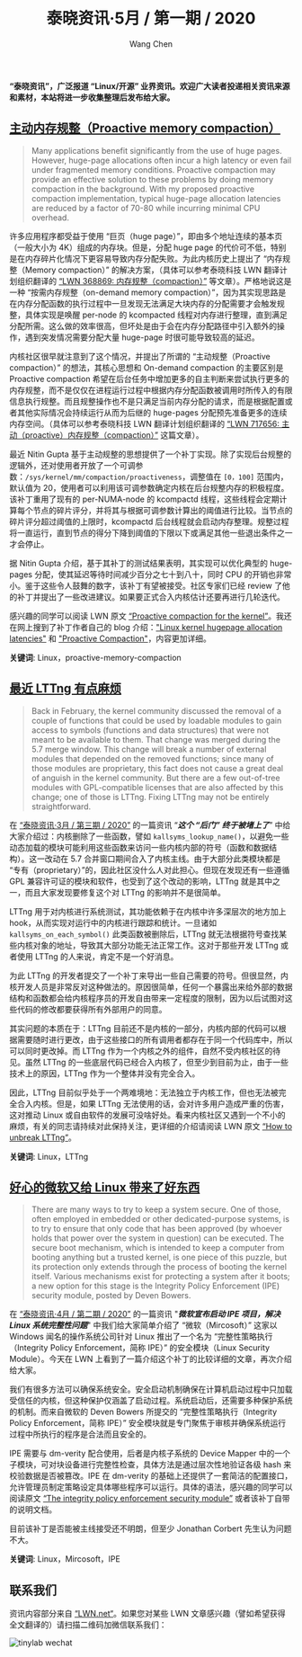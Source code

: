 ﻿---
title: 泰晓资讯·5月 / 第一期 / 2020
author: 'Wang Chen'
group: news
draft: false
top: false
album: 泰晓资讯
layout: weekly
license: "cc-by-nc-nd-4.0"
permalink: /tinylab-weekly-05-1st-2020/
tags:
  - Linux
  - proactive-memory-compaction
  - LTTng
  - Mircosoft
  - IPE
categories:
  - 泰晓资讯
  - 技术动态
  - 行业动向
---

**“泰晓资讯”，广泛报道 “Linux/开源” 业界资讯。欢迎广大读者投递相关资讯来源和素材，本站将进一步收集整理后发布给大家。**

## [**主动内存规整（Proactive memory compaction）**](https://lwn.net/Articles/817905/)

> Many applications benefit significantly from the use of huge pages. However, huge-page allocations often incur a high latency or even fail under fragmented memory conditions. Proactive compaction may provide an effective solution to these problems by doing memory compaction in the background. With my proposed proactive compaction implementation, typical huge-page allocation latencies are reduced by a factor of 70-80 while incurring minimal CPU overhead.

许多应用程序都受益于使用 “巨页（huge page）”，即由多个地址连续的基本页（一般大小为 4K）组成的内存块。但是，分配 huge page 的代价可不低，特别是在内存碎片化情况下更容易导致内存分配失败。为此内核历史上提出了 “内存规整（Memory compaction）” 的解决方案，（具体可以参考泰晓科技 LWN 翻译计划组织翻译的 [“LWN 368869: 内存规整（compaction）”](https://tinylab.org/lwn-368869/) 等文章）。严格地说这是一种 “按需内存规整（on-demand memory compaction）”，因为其实现思路是在内存分配函数的执行过程中一旦发现无法满足大块内存的分配需要才会触发规整，具体实现是唤醒 per-node 的 kcompacted 线程对内存进行整理，直到满足分配所需。这么做的效率很高，但坏处是由于会在内存分配路径中引入额外的操作，遇到突发情况需要分配大量 huge-page 时很可能导致较高的延迟。

内核社区很早就注意到了这个情况，并提出了所谓的 “主动规整（Proactive compaction）” 的想法，其核心思想和 On-demand compaction 的主要区别是 Proactive compaction 希望在后台任务中增加更多的自主判断来尝试执行更多的内存规整，而不是仅仅在进程运行过程中根据内存分配函数被调用时所传入的有限信息执行规整。而且规整操作也不是只满足当前内存分配的请求，而是根据配置或者其他实际情况会持续运行从而为后继的 huge-pages 分配预先准备更多的连续内存空间。（具体可以参考泰晓科技 LWN 翻译计划组织翻译的 [“LWN 717656: 主动（proactive）内存规整（compaction）”](https://tinylab.org/lwn-717656/) 这篇文章）。

最近 Nitin Gupta 基于主动规整的思想提供了一个补丁实现。除了实现后台规整的逻辑外，还对使用者开放了一个可调参数：`/sys/kernel/mm/compaction/proactiveness`，调整值在 `[0，100]` 范围内，默认值为 20，使用者可以利用该可调参数确定内核在后台规整内存的积极程度。该补丁重用了现有的 per-NUMA-node 的 kcompactd 线程，这些线程会定期计算每个节点的碎片评分，并将其与根据可调参数计算出的阈值进行比较。当节点的碎片评分超过阈值的上限时，kcompactd 后台线程就会启动内存整理。规整过程将一直运行，直到节点的得分下降到阈值的下限以下或满足其他一些退出条件之一才会停止。

据 Nitin Gupta 介绍，基于其补丁的测试结果表明，其实现可以优化典型的 huge-pages 分配，使其延迟等待时间减少百分之七十到八十，同时 CPU 的开销也非常小。鉴于这些令人鼓舞的数字，该补丁有望被接受。社区专家们已经 review 了他的补丁并提出了一些改进建议。如果要正式合入内核估计还要再进行几轮迭代。

感兴趣的同学可以阅读 LWN 原文 [“Proactive compaction for the kernel”](https://lwn.net/Articles/817905/)。我还在网上搜到了补丁作者自己的 blog 介绍：["Linux kernel hugepage allocation latencies"](https://nitingupta.dev/post/linux-kernel-hugepage-allocation-latencies/) 和 ["Proactive Compaction"](https://nitingupta.dev/post/proactive-compaction/)，内容更加详细。

**关键词**: Linux，proactive-memory-compaction

## [**最近 LTTng 有点麻烦**](https://lwn.net/Articles/817988/)

> Back in February, the kernel community discussed the removal of a couple of functions that could be used by loadable modules to gain access to symbols (functions and data structures) that were not meant to be available to them. That change was merged during the 5.7 merge window. This change will break a number of external modules that depended on the removed functions; since many of those modules are proprietary, this fact does not cause a great deal of anguish in the kernel community. But there are a few out-of-tree modules with GPL-compatible licenses that are also affected by this change; one of those is LTTng. Fixing LTTng may not be entirely straightforward.

在 [“泰晓资讯·3月 / 第三期 / 2020”](https://tinylab.org/tinylab-weekly-03-3rd-2020/) 的一篇资讯 “***这个 “后门” 终于被堵上了***” 中给大家介绍过：内核删除了一些函数，譬如 `kallsyms_lookup_name()`，以避免一些动态加载的模块可能利用这些函数来访问一些内核内部的符号（函数和数据结构）。这一改动在 5.7 合并窗口期间合入了内核主线。由于大部分此类模块都是 “专有（proprietary）”的，因此社区没什么人对此担心。但现在发现还有一些遵循 GPL 兼容许可证的模块和软件，也受到了这个改动的影响，LTTng 就是其中之一，而且大家发现要修复这个对 LTTng 的影响并不是很简单。

LTTng 用于对内核进行系统测试，其功能依赖于在内核中许多深层次的地方加上 hook，从而实现对运行中的内核进行跟踪和统计。一旦诸如 `kallsyms_on_each_symbol()` 此类函数被删除后，LTTng 就无法根据符号查找某些内核对象的地址，导致其大部分功能无法正常工作。这对于那些开发 LTTng 或者使用 LTTng 的人来说，肯定不是一个好消息。

为此 LTTng 的开发者提交了一个补丁来导出一些自己需要的符号。但很显然，内核开发人员是非常反对这种做法的。原因很简单，任何一个暴露出来给外部的数据结构和函数都会给内核程序员的开发自由带来一定程度的限制，因为以后试图对这些代码的修改都要获得所有外部用户的同意。

其实问题的本质在于：LTTng 目前还不是内核的一部分，内核内部的代码可以根据需要随时进行更改，由于这些接口的所有调用者都存在于同一个代码库中，所以可以同时更改掉。而 LTTng 作为一个内核之外的组件，自然不受内核社区的待见。虽然 LTTng 的一些底层代码已经合入内核了，但至少到目前为止，由于一些技术上的原因，LTTng 作为一个整体并没有完全合入。

因此，LTTng 目前似乎处于一个两难境地：无法独立于内核工作，但也无法被完全合入内核。但是，如果 LTTng 无法使用的话，会对许多用户造成严重的伤害，这对推动 Linux 或自由软件的发展可没啥好处。看来内核社区又遇到一个不小的麻烦，有关的同志请持续对此保持关注，更详细的介绍请阅读 LWN 原文 [“How to unbreak LTTng”](https://lwn.net/Articles/817988/)。

**关键词**: Linux，LTTng

## [**好心的微软又给 Linux 带来了好东西**](https://lwn.net/Articles/817472/)

> There are many ways to try to keep a system secure. One of those, often employed in embedded or other dedicated-purpose systems, is to try to ensure that only code that has been approved (by whoever holds that power over the system in question) can be executed. The secure boot mechanism, which is intended to keep a computer from booting anything but a trusted kernel, is one piece of this puzzle, but its protection only extends through the process of booting the kernel itself. Various mechanisms exist for protecting a system after it boots; a new option for this stage is the Integrity Policy Enforcement (IPE) security module, posted by Deven Bowers.

在 [“泰晓资讯·4月 / 第二期 / 2020”](https://tinylab.org/tinylab-weekly-04-2nd-2020/) 的一篇资讯 "***微软宣布启动 IPE 项目，解决 Linux 系统完整性问题***" 中我们给大家简单介绍了 “微软（Mircosoft）” 这家以 Windows 闻名的操作系统公司针对 Linux 推出了一个名为 “完整性策略执行（Integrity Policy Enforcement，简称 IPE）” 的安全模块（Linux Security Module）。今天在 LWN 上看到了一篇介绍这个补丁的比较详细的文章，再次介绍给大家。

我们有很多方法可以确保系统安全。安全启动机制确保在计算机启动过程中只加载受信任的内核，但这种保护仅涵盖了启动过程。系统启动后，还需要多种保护系统的机制。而来自微软的 Deven Bowers 所提交的 “完整性策略执行（Integrity Policy Enforcement，简称 IPE）” 安全模块就是专门聚焦于审核并确保系统运行过程中所执行的程序是合法而且安全的。

IPE 需要与 dm-verity 配合使用，后者是内核子系统的 Device Mapper 中的一个子模块，可对块设备进行完整性检查，具体方法是通过层次性地验证各级 hash 来校验数据是否被篡改。IPE 在 dm-verity 的基础上还提供了一套简洁的配置接口，允许管理员制定策略设定具体哪些程序可以运行。具体的语法，感兴趣的同学可以阅读原文 [“The integrity policy enforcement security module”](https://lwn.net/Articles/817472/) 或者该补丁自带的说明文档。

目前该补丁是否能被主线接受还不明朗，但至少 Jonathan Corbert 先生认为问题不大。

**关键词**: Linux，Mircosoft，IPE

## 联系我们

资讯内容部分来自 [“LWN.net“](https://lwn.net/)。如果您对某些 LWN 文章感兴趣（譬如希望获得全文翻译的）请扫描二维码加微信联系我们：

![tinylab wechat](/images/wechat/tinylab.jpg)
